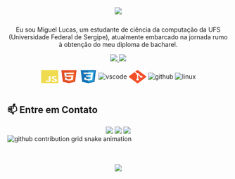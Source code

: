 <div>
  
  <h1 align="center">
<img src="https://readme-typing-svg.herokuapp.com/?font=Righteous&size=35&center=true&vCenter=true&width=500&height=70&duration=4000&lines=Olá!+👋;+me+chamo+Miguel!;" />
</h1>

  <p align="center">
Eu sou Miguel Lucas, um estudante de ciência da computação da UFS (Universidade Federal de Sergipe), atualmente embarcado na jornada rumo à obtenção do meu diploma de bacharel.
  </p>
  


</div>

<div align="center">
  <a href="https://github.com/duribeiro">
    <img height="150em" src="https://github-readme-stats.vercel.app/api?username=lucasfreire089&count_private=true&include_all_commits=true&show_icons=true&theme=dracula&hide_border=false&show_owner=true"/>
    <img height="150em" src="https://github-readme-stats.vercel.app/api/top-langs/?username=lucasfreire089&theme=dracula&hide_border=false&&layout=compact"/>
  </a>
</div>

<div align="center" valign="top"><br>
  <img align="center" alt="Js" height="30" width="40" src="https://raw.githubusercontent.com/devicons/devicon/master/icons/javascript/javascript-plain.svg">

  <img align="center" alt="HTML" height="30" width="40" src="https://raw.githubusercontent.com/devicons/devicon/master/icons/html5/html5-original.svg">
  <img align="center" alt="CSS" height="30" width="40" src="https://raw.githubusercontent.com/devicons/devicon/master/icons/css3/css3-original.svg">
  <img align="center" alt="vscode" src = "https://img.shields.io/badge/Visual_Studio-5C2D91?style=for-the-badge&logo=visual%20studio&logoColor=white"/>


  <img align="center" alt="git" height="30" width="40" src="https://raw.githubusercontent.com/devicons/devicon/master/icons/git/git-original.svg">
  <img align="center" alt="github" src="https://img.shields.io/badge/GitHub-100000?style=for-the-badge&logo=github&logoColor=white">
  <img align="center" alt="linux" height="25" width="80" src="https://img.shields.io/badge/Java-ED8B00?style=for-the-badge&logo=openjdk&logoColor=white">
</div><br>


## 📫 Entre em Contato

<div align="center">
  <a href="https://www.instagram.com/miguellucaxx/" target="_blank"><img src="https://img.shields.io/badge/-Instagram-%23E4405F?style=for-the-badge&logo=instagram&logoColor=white" target="_blank"></a>
  <a href="https://www.linkedin.com/in/lucasfreire089/" target="_blank"><img src="https://img.shields.io/badge/-LinkedIn-%230077B5?style=for-the-badge&logo=linkedin&logoColor=white" target="_blank"></a> 
  <a href="mailto:lucas.freire@dcomp.ufs.br)"><img src="https://img.shields.io/badge/-Gmail-%23333?style=for-the-badge&logo=gmail&logoColor=white" target="_blank"></a>
</div>


<picture>
  <source media="(prefers-color-scheme: dark)" srcset="https://raw.githubusercontent.com/lucasfreire089/lucasfreire089/output/github-contribution-grid-snake-dark.svg">
  <source media="(prefers-color-scheme: light)" srcset="https://raw.githubusercontent.com/lucasfreire089/lucasfreire089/output/github-contribution-grid-snake.svg">
  <img alt="github contribution grid snake animation" src="https://raw.githubusercontent.com/YourUser/YourUser/output/github-contribution-grid-snake.svg">
</picture>



<h1 align="center">
<img src="https://readme-typing-svg.herokuapp.com/?font=Righteous&size=35&center=true&vCenter=true&width=500&height=70&duration=4000&lines=Obrigado+pela+atenção!;" />
</h1>










